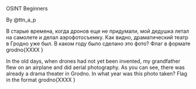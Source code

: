 OSINT Beginners

By @ttn_a_p

В старые времена, когда дронов еще не придумали, мой дедушка летал на самолете и делал аэрофотосъемку. Как видно, драматический театр в Гродно уже был.
В каком году было сделано это фото? Флаг в формате grodno{ХХХХ }

In the old days, when drones had not yet been invented, my grandfather flew on an airplane and did aerial photography. As you can see, there was already a drama theater in Grodno.
In what year was this photo taken? Flag in the format grodno{ХХХХ }
